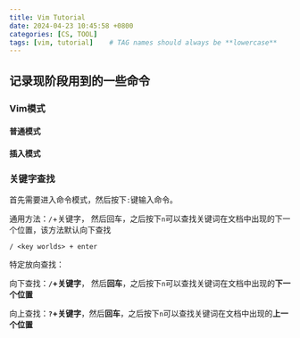 ```yaml
---
title: Vim Tutorial
date: 2024-04-23 10:45:58 +0800
categories: [CS, TOOL]
tags: [vim, tutorial]    # TAG names should always be **lowercase**
---
```


## 记录现阶段用到的一些命令

### Vim模式

#### 普通模式

#### 插入模式



### 关键字查找

首先需要进入命令模式，然后按下`:`键输入命令。

通用方法：`/`+关键字， 然后回车，之后按下`n`可以查找关键词在文档中出现的下一个位置，该方法默认向下查找

``` 
/ <key worlds> + enter
```

特定放向查找：

向下查找：**`/`+关键字**， 然后**回车**，之后按下`n`可以查找关键词在文档中出现的**下一个位置**

向上查找：**`?`+关键字**，然后**回车**，之后按下`n`可以查找关键词在文档中出现的**上一个位置**